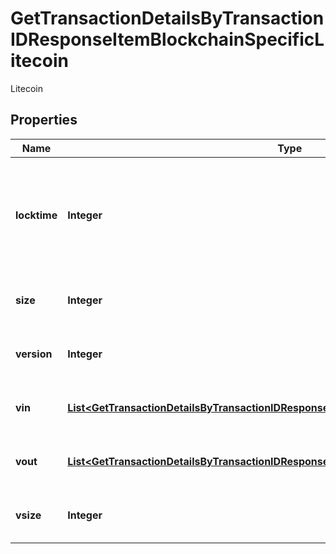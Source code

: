 

# GetTransactionDetailsByTransactionIDResponseItemBlockchainSpecificLitecoin

Litecoin

## Properties

Name | Type | Description | Notes
------------ | ------------- | ------------- | -------------
**locktime** | **Integer** | Represents the time at which a particular transaction can be added to the blockchain. | 
**size** | **Integer** | Represents the total size of this transaction. | 
**version** | **Integer** | Represents transaction version number. | 
**vin** | [**List&lt;GetTransactionDetailsByTransactionIDResponseItemBlockchainSpecificLitecoinVin&gt;**](GetTransactionDetailsByTransactionIDResponseItemBlockchainSpecificLitecoinVin.md) | Represents the transaction inputs. | 
**vout** | [**List&lt;GetTransactionDetailsByTransactionIDResponseItemBlockchainSpecificLitecoinVout&gt;**](GetTransactionDetailsByTransactionIDResponseItemBlockchainSpecificLitecoinVout.md) | Represents the transaction outputs. | 
**vsize** | **Integer** | Represents the virtual size of this transaction. | 



